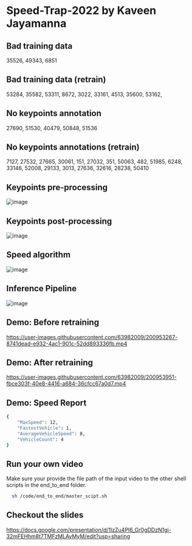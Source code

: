 # Speed-Trap-2022 by Kaveen Jayamanna
## Bad training data
35526, 
49343, 
6851 
## Bad training data (retrain)
53284, 
35582, 
53311, 
8672, 
3022, 
33161, 
4513, 
35600, 
53162, 

## No keypoints annotation
27690,
51530,
40479,
50848,
51536 
## No keypoints  annotations (retrain)
7127, 
27532, 
27665, 
30061, 
151, 
27032, 
351, 
50063, 
482, 
51985, 
6248,  
33146, 
52008,
29133, 
3013, 
27636, 
32616, 
28238, 
50410

## Keypoints pre-processing
![image](https://user-images.githubusercontent.com/63982009/201197583-32cfa5cc-22d5-49c7-9fcb-9c6f05f3d2d6.png)
## Keypoints post-processing
![image](https://user-images.githubusercontent.com/63982009/201197852-4ddf7c6d-6b18-4082-9d14-92b4a31e2097.png)
## Speed algorithm
![image](https://user-images.githubusercontent.com/63982009/201198527-8aa53f0c-76b9-4656-9635-974aadd89951.png)

## Inference Pipeline
![image](https://user-images.githubusercontent.com/63982009/201197122-ff1d82a5-b18c-4687-bcae-afbbefe84cf5.png)

## Demo: Before retraining
https://user-images.githubusercontent.com/63982009/200953267-8741dead-e932-4ac1-901c-52dd893336fb.mp4

## Demo: After retraining
https://user-images.githubusercontent.com/63982009/200953951-fbce303f-40e8-4416-a684-36cfcc67a0d7.mp4

## Demo: Speed Report
```bash
{
    "MaxSpeed": 12,
    "FastestVehicle": 1,
    "AverageVehicleSpeed": 8,
    "VehicleCount": 4
}
```
## Run your own video
Make sure your provide the file path of the input video to the other shell scripts in the end_to_end folder.
```bash
  sh /code/end_to_end/master_scipt.sh
```
## Checkout the slides 
https://docs.google.com/presentation/d/1IzZu4Pl6_Gr0gDDzN1gi-32mFEHhm8t7TMFzMLAyMyM/edit?usp=sharing
